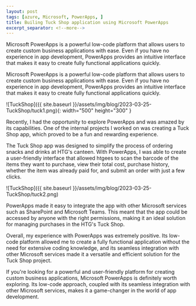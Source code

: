 ```yaml
---
layout: post
tags: [azure, Microsoft, PowerApps, ]
title: Builing Tuck Shop application using Microsoft PowerApps
excerpt_separator: <!--more-->
---
```

Microsoft PowerApps is a powerful low-code platform that allows users to create custom business applications with ease. Even if you have no experience in app development, PowerApps provides an intuitive interface that makes it easy to create fully functional applications quickly.

<!--more-->

Microsoft PowerApps is a powerful low-code platform that allows users to create custom business applications with ease. Even if you have no experience in app development, PowerApps provides an intuitive interface that makes it easy to create fully functional applications quickly. 

![TuckShop]({{ site.baseurl }}/assets/img/blog/2023-03-25-TuckShop/tuck1.png){: width="500" height="300" }

Recently, I had the opportunity to explore PowerApps and was amazed by its capabilities. One of the internal projects I worked on was creating a Tuck Shop app, which proved to be a fun and rewarding experience.


The Tuck Shop app was designed to simplify the process of ordering snacks and drinks at HTG's canteen. With PowerApps, I was able to create a user-friendly interface that allowed htgees to scan the barcode of the items they want to purchase, view their total cost, purchase history, whether the item was already paid for, and submit an order with just a few clicks.

![TuckShop]({{ site.baseurl }}/assets/img/blog/2023-03-25-TuckShop/tuck2.png)

PowerApps made it easy to integrate the app with other Microsoft services such as SharePoint and Microsoft Teams. This meant that the app could be accessed by anyone with the right permissions, making it an ideal solution for managing purchases in the HTG's Tuck Shop.

Overall, my experience with PowerApps was extremely positive. Its low-code platform allowed me to create a fully functional application without the need for extensive coding knowledge, and its seamless integration with other Microsoft services made it a versatile and efficient solution for the Tuck Shop project.

If you're looking for a powerful and user-friendly platform for creating custom business applications, Microsoft PowerApps is definitely worth exploring. Its low-code approach, coupled with its seamless integration with other Microsoft services, makes it a game-changer in the world of app development.
